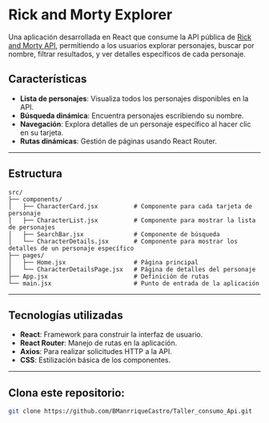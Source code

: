 # Rick and Morty Explorer

Una aplicación desarrollada en React que consume la API pública de [Rick and Morty API](https://rickandmortyapi.com/), permitiendo a los usuarios explorar personajes, buscar por nombre, filtrar resultados, y ver detalles específicos de cada personaje.

## Características

- **Lista de personajes**: Visualiza todos los personajes disponibles en la API.
- **Búsqueda dinámica**: Encuentra personajes escribiendo su nombre.
- **Navegación**: Explora detalles de un personaje específico al hacer clic en su tarjeta.
- **Rutas dinámicas**: Gestión de páginas usando React Router.

---

## Estructura

```plaintext
src/
├── components/
│   ├── CharacterCard.jsx          # Componente para cada tarjeta de personaje
│   ├── CharacterList.jsx          # Componente para mostrar la lista de personajes
│   ├── SearchBar.jsx              # Componente de búsqueda
│   └── CharacterDetails.jsx       # Componente para mostrar los detalles de un personaje específico
├── pages/
│   ├── Home.jsx                   # Página principal
│   └── CharacterDetailsPage.jsx   # Página de detalles del personaje
├── App.jsx                        # Definición de rutas
└── main.jsx                       # Punto de entrada de la aplicación
```
---

## Tecnologías utilizadas

- **React**: Framework para construir la interfaz de usuario.
- **React Router**: Manejo de rutas en la aplicación.
- **Axios**: Para realizar solicitudes HTTP a la API.
- **CSS**: Estilización básica de los componentes.

---

## Clona este repositorio:
   ```bash
   git clone https://github.com/BManrriqueCastro/Taller_consumo_Api.git
